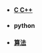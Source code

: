 - #### [C C++](https://github.com/Amdeo/NoteBook/tree/master/C%20C%2B%2B) 

- #### python

- #### [算法](https://github.com/Amdeo/NoteBook/tree/master/%E7%AE%97%E6%B3%95)







